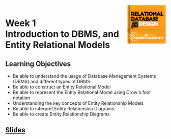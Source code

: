 <a href="../">
  <img src="/img/Relational_Database_Design_logo.png" width="120" align="right">
</a>

# Week 1 <br> Introduction to DBMS, and Entity Relational Models

## Learning Objectives
- Be able to understand the usage of Database Management Systems (DBMS) and different types of DBMS
- Be able to construct an Entity Relational Model
- Be able to represent the Entity Relational Model using Crow's foot notation
- Understanding the key concepts of Entity Relationship Models
- Be able to interpret Entity Relationship Diagrams
- Be able to create Entity Relationship Diagrams

## [Slides](../Slides/DBMS-Course-1-Module-1---Entity-Relational-Models.pdf)
